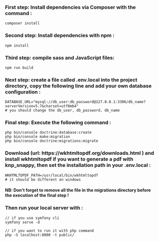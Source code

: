  <h3>First step: Install dependencies via Composer with the command :</h3>
  
    composer install
 
 <h3>Second step: Install dependencies with npm :</h3>

    npm install

 <h3>Third step: compile sass and JavaScript files:</h3>
 
    npm run build
    
 <h3>Next step: create a file called .env.local into the project directory, copy the following line and add your own database configuration :</h3>
 
    DATABASE_URL="mysql://db_user:db_password@127.0.0.1:3306/db_name?serverVersion=5.7&charset=utf8mb4"
    # you should change the db_user, db_password, db_name

 <h3>Final step: Execute the following command :</h3>
 
    php bin/console doctrine:database:create
    php bin/console make:migration
    php bin/console doctrine:migrations:migrate
    
 <h3>Download (url: https://wkhtmltopdf.org/downloads.html ) and install wkhtmltopdf if you want to generate a pdf with knp_snappy, then set the installation path in your .env.local :</h3>
 
    WKHTMLTOPDF_PATH=/usr/local/bin/wkhtmltopdf
    # it should be different on windows

<h4>NB: Don't forget to remove all the file in the migrations directory before the execution of the final step !</h4>

<h3>Then run your local server with : </h3>
    
    // if you use symfony cli
    symfony serve -d
    
    // if you want to run it with php command
    php -S localhost:8000 -t public/            
